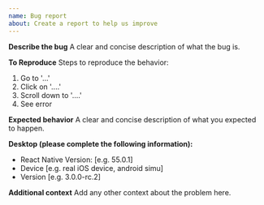 ```yaml
---
name: Bug report
about: Create a report to help us improve
---
```


**Describe the bug**
A clear and concise description of what the bug is.

**To Reproduce**
Steps to reproduce the behavior:

1.  Go to '...'
2.  Click on '....'
3.  Scroll down to '....'
4.  See error

**Expected behavior**
A clear and concise description of what you expected to happen.

**Desktop (please complete the following information):**

* React Native Version: [e.g. 55.0.1]
* Device [e.g. real iOS device, android simu]
* Version [e.g. 3.0.0-rc.2]

**Additional context**
Add any other context about the problem here.
